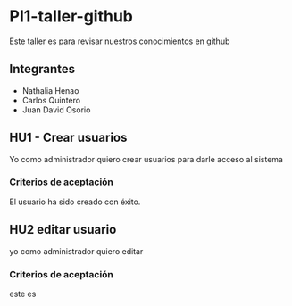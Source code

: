 # PI1-taller-github
Este taller es para revisar nuestros conocimientos en github

## Integrantes
- Nathalia Henao
- Carlos Quintero
- Juan David Osorio

##  HU1 - Crear usuarios
Yo como administrador quiero crear usuarios para darle acceso al sistema

### Criterios de aceptación
El usuario ha sido creado con éxito.

## HU2 editar usuario
yo como administrador quiero editar

### Criterios de aceptación
este es


